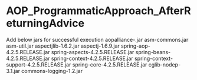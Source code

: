 # AOP_ProgrammaticApproach_AfterReturningAdvice

Add below jars for successful execution
aopalliance-.jar
asm-commons.jar
asm-util.jar
aspectjlib-1.6.2.jar
aspectj-1.6.9.jar
spring-aop-4.2.5.RELEASE.jar
spring-aspects-4.2.5.RELEASE.jar
spring-beans-4.2.5.RELEASE.jar
spring-context-4.2.5.RELEASE.jar
spring-context-support-4.2.5.RELEASE.jar
spring-core-4.2.5.RELEASE.jar
cglib-nodep-3.1.jar
commons-logging-1.2.jar
